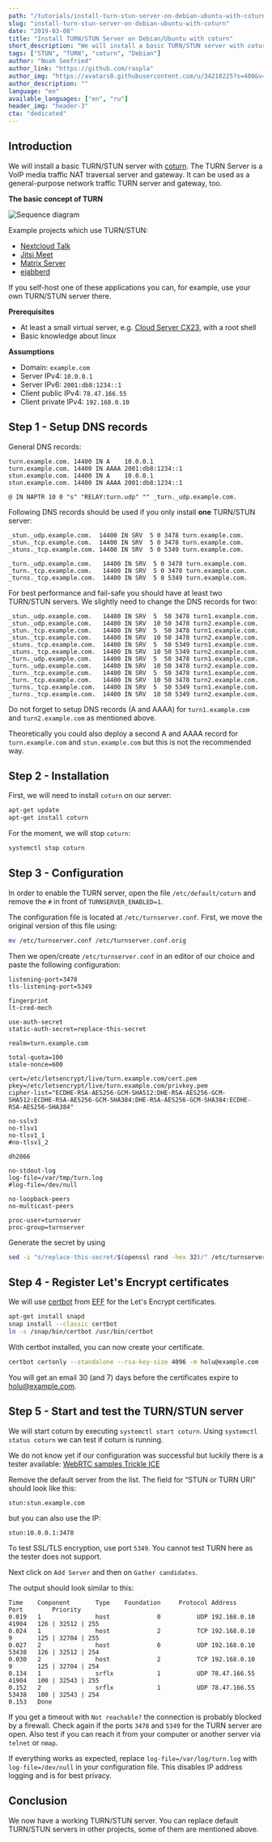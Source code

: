 ```yaml
---
path: "/tutorials/install-turn-stun-server-on-debian-ubuntu-with-coturn"
slug: "install-turn-stun-server-on-debian-ubuntu-with-coturn"
date: "2019-03-08"
title: "Install TURN/STUN Server on Debian/Ubuntu with coturn"
short_description: "We will install a basic TURN/STUN server with coturn."
tags: ["STUN", "TURN", "coturn", "Debian"]
author: "Noah Seefried"
author_link: "https://github.com/raspla"
author_img: "https://avatars0.githubusercontent.com/u/34218225?s=400&v=4"
author_description: ""
language: "en"
available_languages: ["en", "ru"]
header_img: "header-3"
cta: "dedicated"
---
```


## Introduction

We will install a basic TURN/STUN server with [coturn](https://github.com/coturn/coturn). The TURN Server is a VoIP media traffic NAT traversal server and gateway. It can be used as a general-purpose network traffic TURN server and gateway, too.

**The basic concept of TURN**

![Sequence diagram](images/sequence_diagram_en.png)

Example projects which use TURN/STUN:

- [Nextcloud Talk](https://nextcloud.com/talk/)
- [Jitsi Meet](https://jitsi.org/jitsi-meet/)
- [Matrix Server](https://matrix.org/)
- [ejabberd](https://www.ejabberd.im/)

If you self-host one of these applications you can, for example, use your own TURN/STUN server there.

**Prerequisites**

- At least a  small virtual server, e.g. [Cloud Server CX23](https://www.hetzner.com/cloud/#pricing), with a root shell
- Basic knowledge about linux

**Assumptions**

- Domain: `example.com`
- Server IPv4: `10.0.0.1`
- Server IPv6: `2001:db8:1234::1`
- Client public IPv4: `78.47.166.55`
- Client private IPv4: `192.168.0.10`

## Step 1 - Setup DNS records

General DNS records:

```dns
turn.example.com. 14400 IN A    10.0.0.1
turn.example.com. 14400 IN AAAA 2001:db8:1234::1
stun.example.com. 14400 IN A    10.0.0.1
stun.example.com. 14400 IN AAAA 2001:db8:1234::1

@ IN NAPTR 10 0 "s" "RELAY:turn.udp" "" _turn._udp.example.com.
```

Following DNS records should be used if you only install **one** TURN/STUN server:

```dns
_stun._udp.example.com.  14400 IN SRV  5 0 3478 turn.example.com.
_stun._tcp.example.com.  14400 IN SRV  5 0 3478 turn.example.com.
_stuns._tcp.example.com. 14400 IN SRV  5 0 5349 turn.example.com.

_turn._udp.example.com.   14400 IN SRV  5 0 3478 turn.example.com.
_turn._tcp.example.com.   14400 IN SRV  5 0 3478 turn.example.com.
_turns._tcp.example.com.  14400 IN SRV  5 0 5349 turn.example.com.
```

For best performance and fail-safe you should have at least two TURN/STUN servers. We slightly need to change the DNS records for two:

```dns
_stun._udp.example.com.   14400 IN SRV  5  50 3478 turn1.example.com.
_stun._udp.example.com.   14400 IN SRV  10 50 3478 turn2.example.com.
_stun._tcp.example.com.   14400 IN SRV  5  50 3478 turn1.example.com.
_stun._tcp.example.com.   14400 IN SRV  10 50 3478 turn2.example.com.
_stuns._tcp.example.com.  14400 IN SRV  5  50 5349 turn1.example.com.
_stuns._tcp.example.com.  14400 IN SRV  10 50 5349 turn2.example.com.
_turn._udp.example.com.   14400 IN SRV  5  50 3478 turn1.example.com.
_turn._udp.example.com.   14400 IN SRV  10 50 3478 turn2.example.com.
_turn._tcp.example.com.   14400 IN SRV  5  50 3478 turn1.example.com.
_turn._tcp.example.com.   14400 IN SRV  10 50 3478 turn2.example.com.
_turns._tcp.example.com.  14400 IN SRV  5  50 5349 turn1.example.com.
_turns._tcp.example.com.  14400 IN SRV  10 50 5349 turn2.example.com.
```

Do not forget to setup DNS records (A and AAAA) for `turn1.example.com` and `turn2.example.com` as mentioned above.

Theoretically you could also deploy a second A and AAAA record for `turn.example.com` and `stun.example.com` but this is not the recommended way.

## Step 2 - Installation

First, we will need to install `coturn` on our server:

```bash
apt-get update
apt-get install coturn
```

For the moment, we will stop `coturn`:

```bash
systemctl stop coturn
```

## Step 3 - Configuration

In order to enable the TURN server, open the file `/etc/default/coturn` and remove the `#` in front of `TURNSERVER_ENABLED=1`.

The configuration file is located at `/etc/turnserver.conf`. First, we move the original version of this file using:

```bash
mv /etc/turnserver.conf /etc/turnserver.conf.orig
```

Then we open/create `/etc/turnserver.conf` in an editor of our choice and paste the following configuration:

```text
listening-port=3478
tls-listening-port=5349

fingerprint
lt-cred-mech

use-auth-secret
static-auth-secret=replace-this-secret

realm=turn.example.com

total-quota=100
stale-nonce=600

cert=/etc/letsencrypt/live/turn.example.com/cert.pem
pkey=/etc/letsencrypt/live/turn.example.com/privkey.pem
cipher-list="ECDHE-RSA-AES256-GCM-SHA512:DHE-RSA-AES256-GCM-SHA512:ECDHE-RSA-AES256-GCM-SHA384:DHE-RSA-AES256-GCM-SHA384:ECDHE-RSA-AES256-SHA384"

no-sslv3
no-tlsv1
no-tlsv1_1
#no-tlsv1_2

dh2066

no-stdout-log
log-file=/var/tmp/turn.log
#log-file=/dev/null

no-loopback-peers
no-multicast-peers

proc-user=turnserver
proc-group=turnserver
```

Generate the secret by using

```bash
sed -i "s/replace-this-secret/$(openssl rand -hex 32)/" /etc/turnserver.conf
```

## Step 4 - Register Let's Encrypt certificates

We will use [certbot](https://certbot.eff.org/) from [EFF](https://www.eff.org/) for the Let's Encrypt certificates.

```bash
apt-get install snapd
snap install --classic certbot
ln -s /snap/bin/certbot /usr/bin/certbot
```

With certbot installed, you can now create your certificate.

```bash
certbot certonly --standalone --rsa-key-size 4096 -m holu@example.com -d turn.example.com
```

You will get an email 30 (and 7) days before the certificates expire to holu@example.com.

## Step 5 - Start and test the TURN/STUN server

We will start coturn by executing `systemctl start coturn`. Using `systemctl status coturn` we can test if coturn is running.

We do not know yet if our configuration was successful but luckily there is a tester available: [WebRTC samples Trickle ICE](https://webrtc.github.io/samples/src/content/peerconnection/trickle-ice/)

Remove the default server from the list. The field for “STUN or TURN URI” should look like this:

```text
stun:stun.example.com
```

but you can also use the IP:

```text
stun:10.0.0.1:3478
```

To test SSL/TLS encryption, use port `5349`. You cannot test TURN here as the tester does not support.

Next click on `Add Server` and then on `Gather candidates`.

The output should look similar to this:

```text
Time    Component       Type    Foundation     Protocol Address         Port        Priority
0.019   1               host             0          UDP 192.168.0.10    41904   126 | 32512 | 255
0.024   1               host             2          TCP 192.168.0.10    9       125 | 32704 | 255
0.027   2               host             0          UDP 192.168.0.10    53438   126 | 32512 | 254
0.030   2               host             2          TCP 192.168.0.10    9       125 | 32704 | 254
0.134   1               srflx            1          UDP 78.47.166.55    41904   100 | 32543 | 255
0.152   2               srflx            1          UDP 78.47.166.55    53438   100 | 32543 | 254
0.153   Done
```

If you get a timeout with `Not reachable?` the connection is probably blocked by a firewall. Check again if the ports `3478` and `5349` for the TURN server are open. Also test if you can reach it from your computer or another server via `telnet` or `nmap`.

If everything works as expected, replace `log-file=/var/log/turn.log` with `log-file=/dev/null` in your configuration file. This disables IP address logging and is for best privacy.

## Conclusion

We now have a working TURN/STUN server. You can replace default TURN/STUN servers in other projects, some of them are mentioned above.
